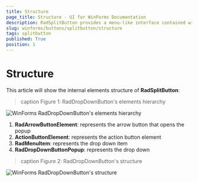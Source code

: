 ```yaml
---
title: Structure
page_title: Structure - UI for WinForms Documentation
description: RadSplitButton provides a menu-like interface contained within a button that can be placed anywhere on a form.
slug: winforms/buttons/splitbutton/structure
tags: splitbutton
published: True
position: 1 
---
```


# Structure

This article will show the internal elements structure of __RadSplitButton__:

>caption Figure 1: RadDropDownButton's elements hierarchy
>
![WinForms RadDropDownButton's elements hierarchy](images/buttons-splitbutton-structure001.png)

1. __RadArrowButtonElement__: represents the arrow button that opens the popup
2. __ActionButtonElement__: represents the action button element
3. __RadMenuItem__: represents the drop down item
4. __RadDropDownButtonPopup__: represents the drop down

>caption Figure 2: RadDropDownButton's structure

![WinForms RadDropDownButton's structure](images/buttons-splitbutton-structure002.png)
